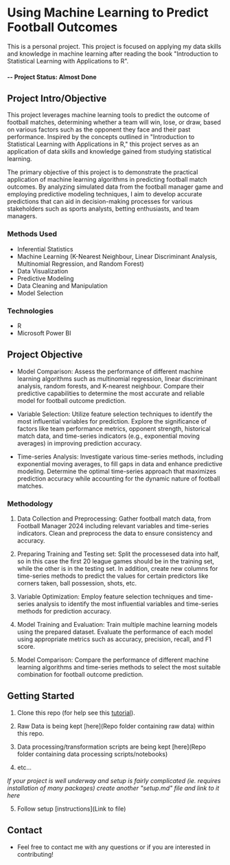 
# Using Machine Learning to Predict Football Outcomes
This is a personal project. This project is focused on applying my data skills and knowledge in machine learning after reading the book "Introduction to Statistical Learning with Applications to R".

#### -- Project Status: Almost Done

## Project Intro/Objective
This project leverages machine learning tools to predict the outcome of football matches, determining whether a team will win, lose, or draw, based on various factors such as the opponent they face and their past performance. Inspired by the concepts outlined in "Introduction to Statistical Learning with Applications in R," this project serves as an application of data skills and knowledge gained from studying statistical learning.

The primary objective of this project is to demonstrate the practical application of machine learning algorithms in predicting football match outcomes. By analyzing simulated data from the football manager game and employing predictive modeling techniques, I aim to develop accurate predictions that can aid in decision-making processes for various stakeholders such as sports analysts, betting enthusiasts, and team managers.

### Methods Used
* Inferential Statistics
* Machine Learning (K-Nearest Neighbour, Linear Discriminant Analysis, Multinomial Regression, and Random Forest)
* Data Visualization
* Predictive Modeling
* Data Cleaning and Manipulation
* Model Selection

### Technologies
* R 
* Microsoft Power BI

## Project Objective
* Model Comparison: Assess the performance of different machine learning algorithms such as multinomial regression, linear discriminant analysis, random forests, and K-nearest neighbour. Compare their predictive capabilities to determine the most accurate and reliable model for football outcome prediction.

* Variable Selection: Utilize feature selection techniques to identify the most influential variables for prediction. Explore the significance of factors like team performance metrics, opponent strength, historical match data, and time-series indicators (e.g., exponential moving averages) in improving prediction accuracy.

* Time-series Analysis: Investigate various time-series methods, including exponential moving averages, to fill gaps in data and enhance predictive modeling. Determine the optimal time-series approach that maximizes prediction accuracy while accounting for the dynamic nature of football matches.

### Methodology
1. Data Collection and Preprocessing: Gather football match data, from Football Manager 2024 including relevant variables and time-series indicators. Clean and preprocess the data to ensure consistency and accuracy.

2. Preparing Training and Testing set: Split the processesed data into half, so in this case the first 20 league games should be in the training set, while the other is in the testing set. In addition, create new columns for time-series methods to predict the values for certain predictors like corners taken, ball possession, shots, etc.

3. Variable Optimization: Employ feature selection techniques and time-series analysis to identify the most influential variables and time-series methods for prediction accuracy.

4. Model Training and Evaluation: Train multiple machine learning models using the prepared dataset. Evaluate the performance of each model using appropriate metrics such as accuracy, precision, recall, and F1 score.
  
5. Model Comparison: Compare the performance of different machine learning algorithms and time-series methods to select the most suitable combination for football outcome prediction.

## Getting Started

1. Clone this repo (for help see this [tutorial](https://help.github.com/articles/cloning-a-repository/)).
2. Raw Data is being kept [here](Repo folder containing raw data) within this repo.
    
3. Data processing/transformation scripts are being kept [here](Repo folder containing data processing scripts/notebooks)
4. etc...

*If your project is well underway and setup is fairly complicated (ie. requires installation of many packages) create another "setup.md" file and link to it here*  

5. Follow setup [instructions](Link to file)


## Contact
* Feel free to contact me with any questions or if you are interested in contributing!
